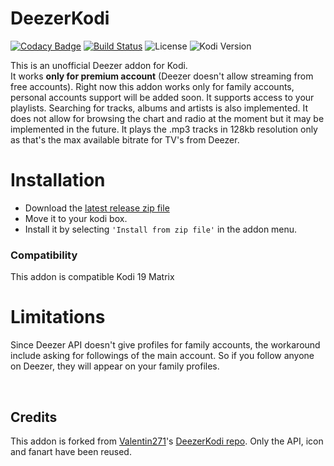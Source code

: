 # DeezerKodi

[![Codacy Badge](https://api.codacy.com/project/badge/Grade/76abfdb57fa04c1897cacaa1a638a1e2)](https://www.codacy.com/gh/AVFLIX/plugin.audio.deezer?utm_source=github.com&amp;utm_medium=referral&amp;utm_content=AVFLIX/plugin.audio.deezer&amp;utm_campaign=Badge_Grade)
[![Build Status](https://travis-ci.com/AVFLIX/plugin.audio.deezer.svg?branch=master)](https://travis-ci.com/github/AVFLIX/plugin.audio.deezer)
![License](https://img.shields.io/badge/license-GPL--3.0--only-success.svg)
![Kodi Version](https://img.shields.io/badge/kodi-matrix%2B-success.svg)

This is an unofficial Deezer addon for Kodi.  
It works **only for premium account** (Deezer doesn't allow streaming from free accounts).
Right now this addon works only for family accounts, personal accounts support will be added soon.
It supports access to your playlists. Searching for tracks, albums and artists is also implemented.
It does not allow for browsing the chart and radio at the moment but it may be implemented in the future.
It plays the .mp3 tracks in 128kb resolution only as that's the max available bitrate for TV's from Deezer.


# Installation
* Download the [latest release zip file](https://github.com/lorkadiscovery/plugin.audio.deezer/archive/master.zip) 
* Move it to your kodi box.
* Install it by selecting `'Install from zip file'` in the addon menu.

### Compatibility
This addon is compatible Kodi 19 Matrix

# Limitations
Since Deezer API doesn't give profiles for family accounts, the workaround include asking for followings of the main account.
So if you follow anyone on Deezer, they will appear on your family profiles.

<br>

## Credits
This addon is forked from [Valentin271](https://github.com/Valentin271)'s [DeezerKodi repo](https://github.com/Valentin271/DeezerKodi).
Only the API, icon and fanart have been reused.

